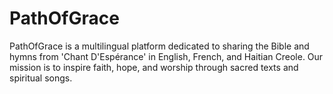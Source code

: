 # PathOfGrace
PathOfGrace is a multilingual platform dedicated to sharing the Bible and hymns from 'Chant D'Espérance' in English, French, and Haitian Creole. Our mission is to inspire faith, hope, and worship through sacred texts and spiritual songs.
